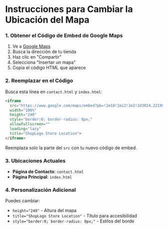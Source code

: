 # Instrucciones para Cambiar la Ubicación del Mapa


### 1. Obtener el Código de Embed de Google Maps

1. Ve a [Google Maps](https://www.google.com/maps)
2. Busca la dirección de tu tienda
3. Haz clic en "Compartir"
4. Selecciona "Insertar un mapa"
5. Copia el código HTML que aparece

### 2. Reemplazar en el Código

Busca esta línea en `contact.html` y `index.html`:

```html
<iframe 
  src="https://www.google.com/maps/embed?pb=!1m18!1m12!1m3!1d3024.2219901290355!2d-74.00369368400567!3d40.71312937933185!2m3!1f0!2f0!3f0!3m2!1i1024!2i768!4f13.1!3m3!1m2!1s0x89c25a23e28c1191%3A0x49f75d3281df052a!2s150%20Park%20Row%2C%20New%20York%2C%20NY%2010007%2C%20USA!5e0!3m2!1sen!2s!4v1640995200000!5m2!1sen!2s" 
  width="100%" 
  height="240" 
  style="border:0; border-radius: 8px;" 
  allowfullscreen="" 
  loading="lazy"
  title="ShopLogo Store Location">
</iframe>
```

Reemplaza solo la parte del `src` con tu nuevo código de embed.

### 3. Ubicaciones Actuales

- **Página de Contacto**: `contact.html`
- **Página Principal**: `index.html` 
### 4. Personalización Adicional

Puedes cambiar:
- `height="240"` - Altura del mapa
- `title="ShopLogo Store Location"` - Título para accesibilidad
- `style="border:0; border-radius: 8px;"` - Estilos del borde


